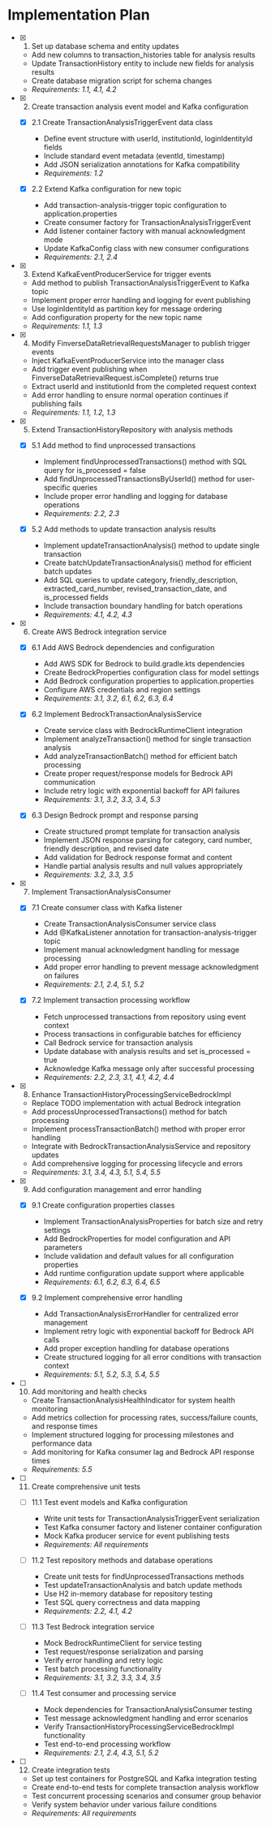# Implementation Plan

- [x] 1. Set up database schema and entity updates












  - Add new columns to transaction_histories table for analysis results
  - Update TransactionHistory entity to include new fields for analysis results
  - Create database migration script for schema changes
  - _Requirements: 1.1, 4.1, 4.2_

- [x] 2. Create transaction analysis event model and Kafka configuration





  - [x] 2.1 Create TransactionAnalysisTriggerEvent data class


    - Define event structure with userId, institutionId, loginIdentityId fields
    - Include standard event metadata (eventId, timestamp)
    - Add JSON serialization annotations for Kafka compatibility
    - _Requirements: 1.2_

  - [x] 2.2 Extend Kafka configuration for new topic


    - Add transaction-analysis-trigger topic configuration to application.properties
    - Create consumer factory for TransactionAnalysisTriggerEvent
    - Add listener container factory with manual acknowledgment mode
    - Update KafkaConfig class with new consumer configurations
    - _Requirements: 2.1, 2.4_

- [x] 3. Extend KafkaEventProducerService for trigger events





  - Add method to publish TransactionAnalysisTriggerEvent to Kafka topic
  - Implement proper error handling and logging for event publishing
  - Use loginIdentityId as partition key for message ordering
  - Add configuration property for the new topic name
  - _Requirements: 1.1, 1.3_

- [x] 4. Modify FinverseDataRetrievalRequestsManager to publish trigger events





  - Inject KafkaEventProducerService into the manager class
  - Add trigger event publishing when FinverseDataRetrievalRequest.isComplete() returns true
  - Extract userId and institutionId from the completed request context
  - Add error handling to ensure normal operation continues if publishing fails
  - _Requirements: 1.1, 1.2, 1.3_

- [x] 5. Extend TransactionHistoryRepository with analysis methods





  - [x] 5.1 Add method to find unprocessed transactions


    - Implement findUnprocessedTransactions() method with SQL query for is_processed = false
    - Add findUnprocessedTransactionsByUserId() method for user-specific queries
    - Include proper error handling and logging for database operations
    - _Requirements: 2.2, 2.3_

  - [x] 5.2 Add methods to update transaction analysis results




    - Implement updateTransactionAnalysis() method to update single transaction
    - Create batchUpdateTransactionAnalysis() method for efficient batch updates
    - Add SQL queries to update category, friendly_description, extracted_card_number, revised_transaction_date, and is_processed fields
    - Include transaction boundary handling for batch operations
    - _Requirements: 4.1, 4.2, 4.3_

- [x] 6. Create AWS Bedrock integration service




  - [x] 6.1 Add AWS Bedrock dependencies and configuration


    - Add AWS SDK for Bedrock to build.gradle.kts dependencies
    - Create BedrockProperties configuration class for model settings
    - Add Bedrock configuration properties to application.properties
    - Configure AWS credentials and region settings
    - _Requirements: 3.1, 3.2, 6.1, 6.2, 6.3, 6.4_

  - [x] 6.2 Implement BedrockTransactionAnalysisService


    - Create service class with BedrockRuntimeClient integration
    - Implement analyzeTransaction() method for single transaction analysis
    - Add analyzeTransactionBatch() method for efficient batch processing
    - Create proper request/response models for Bedrock API communication
    - Include retry logic with exponential backoff for API failures
    - _Requirements: 3.1, 3.2, 3.3, 3.4, 5.3_

  - [x] 6.3 Design Bedrock prompt and response parsing


    - Create structured prompt template for transaction analysis
    - Implement JSON response parsing for category, card number, friendly description, and revised date
    - Add validation for Bedrock response format and content
    - Handle partial analysis results and null values appropriately
    - _Requirements: 3.2, 3.3, 3.5_

- [x] 7. Implement TransactionAnalysisConsumer





  - [x] 7.1 Create consumer class with Kafka listener


    - Create TransactionAnalysisConsumer service class
    - Add @KafkaListener annotation for transaction-analysis-trigger topic
    - Implement manual acknowledgment handling for message processing
    - Add proper error handling to prevent message acknowledgment on failures
    - _Requirements: 2.1, 2.4, 5.1, 5.2_

  - [x] 7.2 Implement transaction processing workflow


    - Fetch unprocessed transactions from repository using event context
    - Process transactions in configurable batches for efficiency
    - Call Bedrock service for transaction analysis
    - Update database with analysis results and set is_processed = true
    - Acknowledge Kafka message only after successful processing
    - _Requirements: 2.2, 2.3, 3.1, 4.1, 4.2, 4.4_

- [x] 8. Enhance TransactionHistoryProcessingServiceBedrockImpl





  - Replace TODO implementation with actual Bedrock integration
  - Add processUnprocessedTransactions() method for batch processing
  - Implement processTransactionBatch() method with proper error handling
  - Integrate with BedrockTransactionAnalysisService and repository updates
  - Add comprehensive logging for processing lifecycle and errors
  - _Requirements: 3.1, 3.4, 4.3, 5.1, 5.4, 5.5_

- [x] 9. Add configuration management and error handling





  - [x] 9.1 Create configuration properties classes


    - Implement TransactionAnalysisProperties for batch size and retry settings
    - Add BedrockProperties for model configuration and API parameters
    - Include validation and default values for all configuration properties
    - Add runtime configuration update support where applicable
    - _Requirements: 6.1, 6.2, 6.3, 6.4, 6.5_

  - [x] 9.2 Implement comprehensive error handling


    - Add TransactionAnalysisErrorHandler for centralized error management
    - Implement retry logic with exponential backoff for Bedrock API calls
    - Add proper exception handling for database operations
    - Create structured logging for all error conditions with transaction context
    - _Requirements: 5.1, 5.2, 5.3, 5.4, 5.5_

- [ ] 10. Add monitoring and health checks






  - Create TransactionAnalysisHealthIndicator for system health monitoring
  - Add metrics collection for processing rates, success/failure counts, and response times
  - Implement structured logging for processing milestones and performance data
  - Add monitoring for Kafka consumer lag and Bedrock API response times
  - _Requirements: 5.5_

- [ ] 11. Create comprehensive unit tests
  - [ ] 11.1 Test event models and Kafka configuration
    - Write unit tests for TransactionAnalysisTriggerEvent serialization
    - Test Kafka consumer factory and listener container configuration
    - Mock Kafka producer service for event publishing tests
    - _Requirements: All requirements_

  - [ ] 11.2 Test repository methods and database operations
    - Create unit tests for findUnprocessedTransactions methods
    - Test updateTransactionAnalysis and batch update methods
    - Use H2 in-memory database for repository testing
    - Test SQL query correctness and data mapping
    - _Requirements: 2.2, 4.1, 4.2_

  - [ ] 11.3 Test Bedrock integration service
    - Mock BedrockRuntimeClient for service testing
    - Test request/response serialization and parsing
    - Verify error handling and retry logic
    - Test batch processing functionality
    - _Requirements: 3.1, 3.2, 3.3, 3.4, 3.5_

  - [ ] 11.4 Test consumer and processing service
    - Mock dependencies for TransactionAnalysisConsumer testing
    - Test message acknowledgment handling and error scenarios
    - Verify TransactionHistoryProcessingServiceBedrockImpl functionality
    - Test end-to-end processing workflow
    - _Requirements: 2.1, 2.4, 4.3, 5.1, 5.2_

- [ ] 12. Create integration tests
  - Set up test containers for PostgreSQL and Kafka integration testing
  - Create end-to-end tests for complete transaction analysis workflow
  - Test concurrent processing scenarios and consumer group behavior
  - Verify system behavior under various failure conditions
  - _Requirements: All requirements_